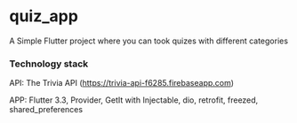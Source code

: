 # quiz_app

A Simple Flutter project where you can took quizes with different categories

### Technology stack

API: The Trivia API (https://trivia-api-f6285.firebaseapp.com)

APP: Flutter 3.3, Provider, GetIt with Injectable, dio, retrofit, freezed, shared_preferences
